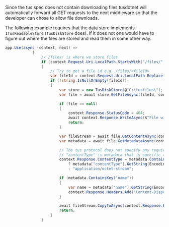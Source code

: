 Since the tus spec does not contain downloading files tusdotnet will automatically forward all GET requests to the next middleware so that the developer can chose to allow file downloads.

The following example requires that the data store implements `ITusReadableStore` (`TusDiskStore` does). If it does not one would have to figure out where the files are stored and read them in some other way.

```csharp
app.Use(async (context, next) =>
			{
				// /files/ is where we store files
				if (context.Request.Uri.LocalPath.StartsWith("/files/", StringComparison.Ordinal))
				{
					// Try to get a file id e.g. /files/<fileId>
					var fileId = context.Request.Uri.LocalPath.Replace("/files/", "").Trim();
					if (!string.IsNullOrEmpty(fileId))
					{
						var store = new TusDiskStore(@"C:\tusfiles\");
						var file = await store.GetFileAsync(fileId, context.Request.CallCancelled);

						if (file == null)
						{
							context.Response.StatusCode = 404;
							await context.Response.WriteAsync($"File with id {fileId} was not found.", context.Request.CallCancelled);
							return;
						}

						var fileStream = await file.GetContentAsync(context.Request.CallCancelled);
						var metadata = await file.GetMetadataAsync(context.Request.CallCancelled);

						// The tus protocol does not specify any required metadata.
						// "contentType" is metadata that is specific to this domain and is not required.
						context.Response.ContentType = metadata.ContainsKey("contentType")
							? metadata["contentType"].GetString(Encoding.UTF8)
							: "application/octet-stream";

						if (metadata.ContainsKey("name"))
						{
							var name = metadata["name"].GetString(Encoding.UTF8);
							context.Response.Headers.Add("Content-Disposition", new[] { $"attachment; filename=\"{name}\"" });
						}

						await fileStream.CopyToAsync(context.Response.Body, 81920, context.Request.CallCancelled);
						return;
					}
				}
```